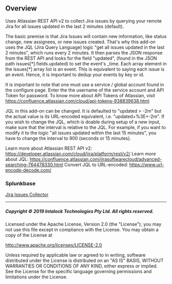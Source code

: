 ## Overview
Uses Atlassian REST API v2 to collect Jira issues by querying your remote Jira for all issues updated in the last 2 minutes (default).

The basic premise is that Jira Issues will contain new information, like status change, new assignees, or new issues created. That's why this add-on uses the JQL (Jira Query Language) logic "get all issues updated in the last 2 minutes", which runs every 2 minutes. It then parses the JSON response from the REST API and looks for the field "updated", (found in the JSON path issues[\*].fields.updated) to set the event's _time. Each array element in the issues[\*] array list is an event. This is equivalent to saying each issue is an event. Hence, it is important to dedup your events by key or id.

It is important to note that one must use a service / global account found in the configure page. Enter the the username of the service account and API Token for password. To know more about API Tokens of Atlassian, visit https://confluence.atlassian.com/cloud/api-tokens-938839638.html

JQL in this add-on can be changed. It is defaulted to "updated > -2m" but the actual value is its URL-encoded equivalent, i.e. "updated+%3E+-2m". If you wish to change the JQL, which is doable during setup of a new input, make sure that the interval is relative to the JQL. For example, if you want to modify it to the logic "all issues updated within the last 15 minutes", you have to change the interval to 900 (seconds or 15 minutes).

Learn more about Atlassian REST API v2: https://developer.atlassian.com/cloud/jira/platform/rest/v2/ 
Learn more about JQL: https://confluence.atlassian.com/jirasoftwarecloud/advanced-searching-764478330.html 
Convert JQL to URL-encoded: https://www.url-encode-decode.com/ 

### Splunkbase
[Jira Issues Collector](https://splunkbase.splunk.com/app/4814/)
 
--- 
 
##### Copyright © 2019 Intalock Technologies Pty Ltd. All rights reserved.

Licensed under the Apache License, Version 2.0 (the "License");
you may not use this file except in compliance with the License.
You may obtain a copy of the License at

http://www.apache.org/licenses/LICENSE-2.0

Unless required by applicable law or agreed to in writing, software
distributed under the License is distributed on an "AS IS" BASIS,
WITHOUT WARRANTIES OR CONDITIONS OF ANY KIND, either express or implied.
See the License for the specific language governing permissions and
limitations under the License.
